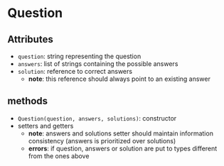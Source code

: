 # Question

## Attributes
- `question`: string representing the question
- `answers`: list of strings containing the possible answers
- `solution`: reference to correct answers
    - **note**: this reference should always point to an existing answer

## methods
- `Question(question, answers, solutions)`: constructor
- setters and getters
    - **note**: answers and solutions setter should maintain information consistency (answers is prioritized over solutions)
    - **errors**: if question, answers or solution are put to types different from the ones above